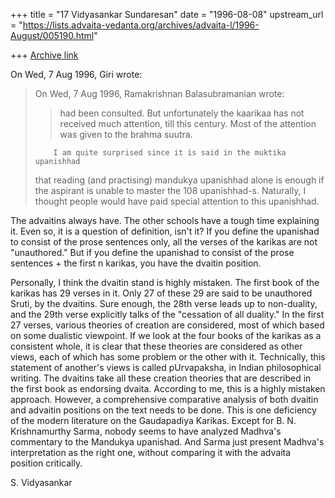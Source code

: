 +++
title = "17 Vidyasankar Sundaresan"
date = "1996-08-08"
upstream_url = "https://lists.advaita-vedanta.org/archives/advaita-l/1996-August/005190.html"

+++
[Archive link](https://lists.advaita-vedanta.org/archives/advaita-l/1996-August/005190.html)

On Wed, 7 Aug 1996, Giri wrote:

> On Wed, 7 Aug 1996, Ramakrishnan Balasubramanian wrote:
>
> > had been consulted. But unfortunately the kaarikaa has not received much
> > attention, till this century. Most of the attention was given to the brahma
> > suutra.
>
>         I am quite surprised since it is said in the muktika upanishhad
> that reading (and practising) mandukya upanishhad alone is enough if the
> aspirant is unable to master the 108 upanishhad-s. Naturally, I thought
> people would have paid special attention to this upanishhad.
>

The advaitins always have. The other schools have a tough time explaining
it. Even so, it is a question of definition, isn't it? If you define the
upanishad to consist of the prose sentences only, all the verses of the
karikas are not "unauthored." But if you define the upanishad to consist
of the prose sentences + the first n karikas, you have the dvaitin
position.

Personally, I think the dvaitin stand is highly mistaken. The first book
of the karikas has 29 verses in it. Only 27 of these 29 are said to be
unauthored Sruti, by the dvaitins. Sure enough, the 28th verse leads up
to non-duality, and the 29th verse explicitly talks of the "cessation of
all duality." In the first 27 verses, various theories of creation are
considered, most of which based on some dualistic viewpoint. If we look
at the four books of the karikas as a consistent whole, it is clear that
these theories are considered as other views, each of which has some
problem or the other with it. Technically, this statement of another's
views is called pUrvapaksha, in Indian philosophical writing. The
dvaitins take all these creation theories that are described in the first
book as endorsing dvaita. According to me, this is a highly mistaken
approach. However, a comprehensive comparative analysis of both dvaitin and
advaitin positions on the text needs to be done. This is one deficiency
of the modern literature on the Gaudapadiya Karikas. Except for B. N.
Krishnamurthy Sarma, nobody seems to have analyzed Madhva's commentary to
the Mandukya upanishad. And Sarma just present Madhva's interpretation as
the right one, without comparing it with the advaita position critically.

S. Vidyasankar

